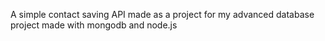 A simple contact saving API made as a project for my advanced database project made with mongodb and node.js
